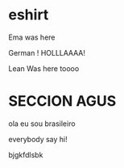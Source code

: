 # eshirt
Ema was here

German !
HOLLLAAAA!


Lean Was here toooo


# SECCION AGUS

ola eu sou brasileiro

everybody say hi!


bjgkfdlsbk